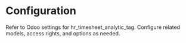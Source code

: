 # Configuration

Refer to Odoo settings for hr_timesheet_analytic_tag. Configure related models, access rights, and options as needed.
